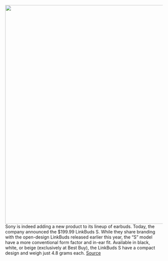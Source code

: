 <img src='https://cdn.vox-cdn.com/thumbor/lheVrheCw3S4GwR79hvROpRGum0=/0x0:2040x1366/1200x800/filters:focal(857x520:1183x846)/cdn.vox-cdn.com/uploads/chorus_image/image/70883389/linkbuds2.0.jpg' width='700px' /><br/>
Sony is indeed adding a new product to its lineup of earbuds. Today, the company announced the $199.99 LinkBuds S. While they share branding with the open-design LinkBuds released earlier this year, the “S” model have a more conventional form factor and in-ear fit. Available in black, white, or beige (exclusively at Best Buy), the LinkBuds S have a compact design and weigh just 4.8 grams each.
<a href='https://www.theverge.com/2022/5/18/23124164/sony-linkbuds-s-announced-features-price-release-date-earbuds-headphones'> Source <a/>